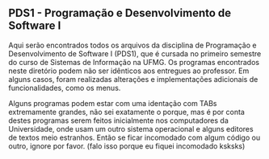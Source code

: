 ## PDS1 - Programação e Desenvolvimento de Software I
Aqui serão encontrados todos os arquivos da disciplina de Programação e Desenvolvimento de Software I (PDS1), que é cursada no primeiro semestre do curso de Sistemas de Informação na UFMG. Os programas encontrados neste diretório podem não ser idênticos aos entregues ao professor. Em alguns casos, foram realizadas alterações e implementações adicionais de funcionalidades, como os menus.

Alguns programas podem estar com uma identação com TABs extremamente grandes, não sei exatamente o porque, mas é por conta destes programas serem feitos inicialmente nos computadores da Universidade, onde usam um outro sistema operacional e alguns editores de textos meio estranhos. Então se ficar incomodado com algum código ou outro, ignore por favor. (falo isso porque eu fiquei incomodado ksksks)
